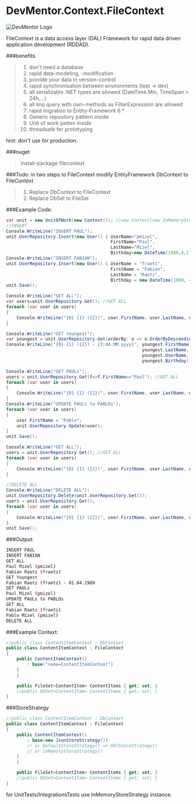 DevMentor.Context.FileContext
=============================

![DevMentor Logo](http://devmentor.de/templates/devmentor/images/devmentor_logo.png "DevMentor")

FileContext is a data access layer (DAL) Framework for 
rapid data driven application development (RDDAD). 

###benefits
  > 1. don't need a database
  > 2. rapid data-modeling, -modification
  > 3. provide your data in version-control
  > 4. rapid synchronisation between environments (test -> dev)
  > 5. all serializable .NET types are allowed (DateTime.Min, TimeSpan > 24h,...)
  > 6. all linq query with own-methods as FilterExpression are allowed
  > 7. rapid migration to Entity-Framework 6.*
  > 8. Generic repository pattern inside
  > 9. Unit of work patten inside
  >10. threadsafe for prototyping
  
hint: don't use for production.

###nuget
> install-package filecontext 

###Todo: in two steps to FileContext
modify EntityFramework DbContext to FileContext
  >1. Replace DbContext to FileContext
  >2. Replace DbSet to FileSet

###Example Code:
 
```C#
var unit = new UnitOfWork(new Context()); //new Context(new InMemoryStoreStrategy())
//INSERT
Console.WriteLine("INSERT PAUL");
unit.UserRepository.Insert(new User() { UserName="pmizel",
                                        FirstName="Paul", 
                                        LastName="Mizel",
                                        Birthday=new DateTime(1980,4,1)});
Console.WriteLine("INSERT FABIAN");
unit.UserRepository.Insert(new User() { UserName = "fraetz", 
                                        FirstName = "Fabian",
                                        LastName = "Raetz",
                                        Birthday = new DateTime(1989, 4, 1)});
unit.Save();

Console.WriteLine("GET ALL");
var users=unit.UserRepository.Get(); //GET ALL
foreach (var user in users)
{
    Console.WriteLine("{0} {1} ({2})", user.FirstName, user.LastName, user.UserName);
}

Console.WriteLine("GET Youngest");
var youngest = unit.UserRepository.Get(orderBy: o => o.OrderByDescending(i => i.Birthday)).First(); 
Console.WriteLine("{0} {1} ({2}) - {3:dd.MM.yyyy}", youngest.FirstName, 
                                                    youngest.LastName, 
                                                    youngest.UserName,
                                                    youngest.Birthday);

Console.WriteLine("GET PAULs");
users = unit.UserRepository.Get(f=>f.FirstName=="Paul"); //GET ALL
foreach (var user in users)
{
    Console.WriteLine("{0} {1} ({2})", user.FirstName, user.LastName, user.UserName);
}
Console.WriteLine("UPDATE PAULs to PABLOs");
foreach (var user in users)
{
    user.FirstName = "Pablo";
    unit.UserRepository.Update(user);
}
unit.Save();

Console.WriteLine("GET ALL");
users = unit.UserRepository.Get(); //GET ALL
foreach (var user in users)
{
    Console.WriteLine("{0} {1} ({2})", user.FirstName, user.LastName, user.UserName);
}

//DELETE ALL
Console.WriteLine("DELETE ALL");
unit.UserRepository.Delete(unit.UserRepository.Get());
users = unit.UserRepository.Get();
foreach (var user in users)
{
    Console.WriteLine("{0} {1} ({2})", user.FirstName, user.LastName, user.UserName);
}
unit.Save();
```

###Output:
```sh
INSERT PAUL
INSERT FABIAN
GET ALL
Paul Mizel (pmizel)
Fabian Raetz (fraetz)
GET Youngest
Fabian Raetz (fraetz) - 01.04.1989
GET PAULs
Paul Mizel (pmizel)
UPDATE PAULs to PABLOs
GET ALL
Fabian Raetz (fraetz)
Pablo Mizel (pmizel)
DELETE ALL
```

###Example Context: 

```C#
//public class ContentItemContext : DbContext
public class ContentItemContext : FileContext
{
	public ContentItemContext()
		: base("name=ContentItemContext")
	{
	}

	public FileSet<ContentItem> ContentItems { get; set; }
	//public DbSet<ContentItem> ContentItems { get; set; }
}
```


###StoreStrategy

```C#
//public class ContentItemContext : DbContext
public class ContentItemContext : FileContext
{
	public ContentItemContext()
		: base(new JsonStoreStrategy()) 
		// or DefaultStoreStrategy() => XmlStoreStrategy()
		// or InMemoryStoreStrategy()
	{
	}

	public FileSet<ContentItem> ContentItems { get; set; }
	//public DbSet<ContentItem> ContentItems { get; set; }
}
```

for UnitTests/IntegrationsTests use InMemoryStoreStrategy instance.
